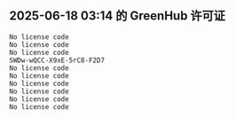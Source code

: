 ## 2025-06-18 03:14 的 GreenHub 许可证
```
No license code
No license code
No license code
SWDw-wQCC-X9xE-5rC8-F2D7
No license code
No license code
No license code
No license code
No license code
No license code
```
